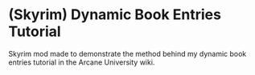 # (Skyrim) Dynamic Book Entries Tutorial
 Skyrim mod made to demonstrate the method behind my dynamic book entries tutorial in the Arcane University wiki.
